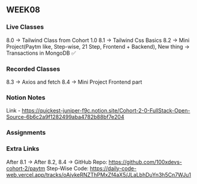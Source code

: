 ## WEEK08

### Live Classes
8.0 -> Tailwind Class from Cohort 1.0
8.1 -> Tailwind Css Basics
8.2 -> Mini Project(Paytm like, Step-wise, 21 Step, Frontend + Backend), New thing -> Transactions in MongoDB ✅


### Recorded Classes
8.3 -> Axios and fetch
8.4 -> Mini Project Frontend part


### Notion Notes
Link - https://quickest-juniper-f9c.notion.site/Cohort-2-0-FullStack-Open-Source-6b6c2a9f1282499aba4782b88bf7e204


### Assignments


### Extra Links

After 8.1 -> 
After 8.2, 8.4 ->
GitHub Repo: https://github.com/100xdevs-cohort-2/paytm
Step-Wise Code: https://daily-code-web.vercel.app/tracks/oAjvkeRNZThPMxZf4aX5/JLaLbhDuYn3h5Cn7WJu1

 

